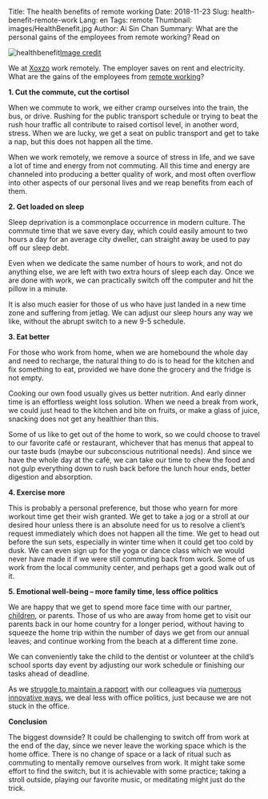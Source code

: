 Title: The health benefits of remote working Date: 2018-11-23
Slug: health-benefit-remote-work
Lang: en
Tags: remote
Thumbnail: images/HealthBenefit.jpg
Author: Ai Sin Chan
Summary: What are the personal gains of the employees from remote working? Read on

![healthbenefit](/images/HealthBenefit.jpg)<a class="caption" href="https://unsplash.com/photos/l2Eb_cV6a7A">Image credit</a>

We at [Xoxzo](https://www.xoxzo.com) work remotely. The employer saves on rent and electricity. What are the gains of the employees from [remote working](https://blog.xoxzo.com/2018/03/13/overcoming-home-office-problems/)?

**1. Cut the commute, cut the cortisol**

When we commute to work, we either cramp ourselves into the train, the bus, or drive. Rushing for the public transport schedule or trying to beat the rush hour traffic all contribute to raised cortisol level, in another word, stress. When we are lucky, we get a seat on public transport and get to take a nap, but this does not happen all the time. 

When we work remotely, we remove a source of stress in life, and we save a lot of time and energy from not commuting. All this time and energy are channeled into producing a better quality of work, and most often overflow into other aspects of our personal lives and we reap benefits from each of them. 

**2. Get loaded on sleep**

Sleep deprivation is a commonplace occurrence in modern culture. The commute time that we save every day, which could easily amount to two hours a day for an average city dweller, can straight away be used to pay off our sleep debt. 

Even when we dedicate the same number of hours to work, and not do anything else, we are left with two extra hours of sleep each day. Once we are done with work, we can practically switch off the computer and hit the pillow in a minute. 

It is also much easier for those of us who have just landed in a new time zone and suffering from jetlag. We can adjust our sleep hours any way we like, without the abrupt switch to a new 9-5 schedule. 

**3. Eat better**

For those who work from home, when we are homebound the whole day and need to recharge, the natural thing to do is to head for the kitchen and fix something to eat, provided we have done the grocery and the fridge is not empty. 

Cooking our own food usually gives us better nutrition. And early dinner time is an effortless weight loss solution. When we need a break from work, we could just head to the kitchen and bite on fruits, or make a glass of juice, snacking does not get any healthier than this. 

Some of us like to get out of the home to work, so we could choose to travel to our favorite café or restaurant, whichever that has menus that appeal to our taste buds (maybe our subconscious nutritional needs). And since we have the whole day at the café, we can take our time to chew the food and not gulp everything down to rush back before the lunch hour ends, better digestion and absorption. 

**4. Exercise more**

This is probably a personal preference, but those who yearn for more workout time get their wish granted. We get to take a jog or a stroll at our desired hour unless there is an absolute need for us to resolve a client’s request immediately which does not happen all the time. We get to head out before the sun sets, especially in winter time when it could get too cold by dusk. We can even sign up for the yoga or dance class which we would never have made it if we were still commuting back from work. Some of us work from the local community center, and perhaps get a good walk out of it.

**5. Emotional well-being – more family time, less office politics**

We are happy that we get to spend more face time with our partner, [children](https://blog.xoxzo.com/2018/04/09/welcoming-children-in-our-workspace/), or parents. Those of us who are away from home get to visit our parents back in our home country for a longer period, without having to squeeze the home trip within the number of days we get from our annual leaves; and continue working from the beach at a different time zone. 

We can conveniently take the child to the dentist or volunteer at the child’s school sports day event by adjusting our work schedule or finishing our tasks ahead of deadline. 

As we [struggle to maintain a rapport](https://blog.xoxzo.com/2017/09/28/5-challenges-of-remote-meetings/) with our colleagues via [numerous innovative ways](https://blog.xoxzo.com/2016/04/22/the-communication-costs-of-remote-work/), we deal less with office politics, just because we are not stuck in the office. 

**Conclusion**

The biggest downside? It could be challenging to switch off from work at the end of the day, since we never leave the working space which is the home office. There is no change of space or a lack of ritual such as commuting to mentally remove ourselves from work. It might take some effort to find the switch, but it is achievable with some practice; taking a stroll outside, playing our favorite music, or meditating might just do the trick. 
